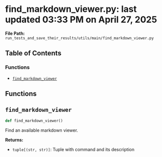 # find_markdown_viewer.py: last updated 03:33 PM on April 27, 2025

**File Path:** `run_tests_and_save_their_results/utils/main/find_markdown_viewer.py`

## Table of Contents

### Functions

- [`find_markdown_viewer`](#find_markdown_viewer)

## Functions

## `find_markdown_viewer`

```python
def find_markdown_viewer()
```

Find an available markdown viewer.

**Returns:**

- `tuple[(str, str)]`: Tuple with command and its description
